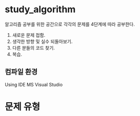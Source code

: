 # study_algorithm

알고리즘 공부를 위한 공간으로 각각의 문제를 4단계에 따라 공부한다. 

1. 새로운 문제 접함.
2. 생각한 방향 및 실수 되돌아보기. 
3. 다른 분들의 코드 찾기.
4. 복습. 



  컴파일 환경
-------------
Using IDE MS Visual Studio



  문제 유형
==============
